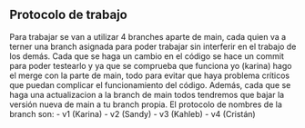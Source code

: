 ## Protocolo de trabajo
Para trabajar se van a utilizar 4 branches aparte de main, cada quien va a terner una branch asignada para poder trabajar sin interferir en el trabajo de los demás.
Cada que se haga un cambio en el código se hace un commit para poder testearlo y ya que se comprueba que funciona yo (karina) hago el merge con la parte de main, todo para evitar que haya problema críticos que puedan complicar el funcionamiento del código.
Además, cada que se haga una actualizacion a la branch de main todos tendremos que bajar la versión nueva de main a tu branch propia.
El protocolo de nombres de la branch son:
    - v1 (Karina)
    - v2 (Sandy)
    - v3 (Kahleb)
    - v4 (Cristán)